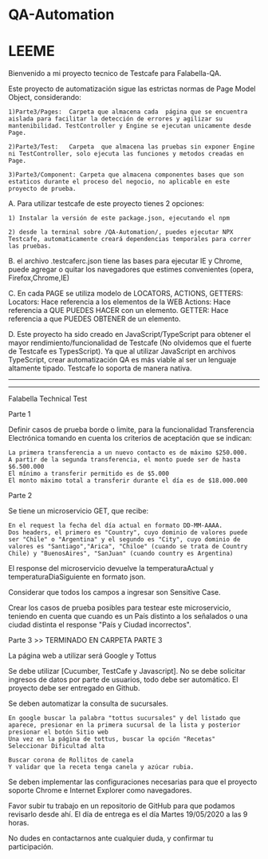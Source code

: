 # QA-Automation
# LEEME #
Bienvenido a mi proyecto tecnico de Testcafe para Falabella-QA.

Este proyecto de automatización sigue las estrictas normas de Page Model Object, considerando:

    1)Parte3/Pages:  Carpeta que almacena cada  página que se encuentra aislada para facilitar la detección de errores y agilizar su mantenibilidad. TestController y Engine se ejecutan unicamente desde Page.

    2)Parte3/Test:   Carpeta  que almacena las pruebas sin exponer Engine ni TestController, solo ejecuta las funciones y metodos creadas en Page.

    3)Parte3/Component: Carpeta que almacena componentes bases que son estaticos durante el proceso del negocio, no aplicable en este proyecto de prueba.


A. Para utilizar testcafe de este proyecto tienes 2 opciones:

    1) Instalar la versión de este package.json, ejecutando el npm

    2) desde la terminal sobre /QA-Automation/, puedes ejecutar NPX Testcafe, automaticamente creará dependencias temporales para correr las pruebas.


B. el archivo .testcaferc.json tiene las bases para ejecutar IE y Chrome, puede agregar o quitar los navegadores que estimes convenientes (opera, Firefox,Chrome,IE)



C. En cada PAGE se utiliza modelo de LOCATORS, ACTIONS, GETTERS:
    Locators: Hace referencia a los elementos de la WEB
    Actions: Hace referencia a QUE PUEDES HACER con un elemento.
    GETTER: Hace referencia a que PUEDES OBTENER de un elemento.

D. Este proyecto ha sido creado en JavaScript/TypeScript para obtener el mayor rendimiento/funcionalidad de Testcafe (No olvidemos que el fuerte de Testcafe es TypesScript).
   Ya que al utilizar JavaScript en archivos TypeScript, crear automatización QA es más viable al ser un lenguaje altamente tipado. Testcafe lo soporta de manera nativa.    

------------------------------------------------------------------------------------------------------------------------------------------------------------
------------------------------------------------------------------------------------------------------------------------------------------------------------

 Falabella Technical Test

 Parte 1

Definir casos de prueba borde o limite, para la funcionalidad Transferencia Electrónica tomando en cuenta los criterios de aceptación que se indican:

    La primera transferencia a un nuevo contacto es de máximo $250.000.
    A partir de la segunda transferencia, el monto puede ser de hasta $6.500.000
    El mínimo a transferir permitido es de $5.000
    El monto máximo total a transferir durante el día es de $18.000.000


Parte 2

Se tiene un microservicio GET, que recibe:

    En el request la fecha del día actual en formato DD-MM-AAAA.
    Dos headers, el primero es "Country", cuyo dominio de valores puede ser "Chile" o "Argentina" y el segundo es "City", cuyo dominio de valores es "Santiago","Arica", "Chiloe" (cuando se trata de Country Chile) y "BuenosAires", "SanJuan" (cuando country es Argentina)


El response del microservicio devuelve la temperaturaActual y temperaturaDiaSiguiente en formato json.

Considerar que todos los campos a ingresar son Sensitive Case.

Crear los casos de prueba posibles para testear este microservicio, teniendo en cuenta que cuando es un País distinto a los señalados o una ciudad distinta el response "País y Ciudad incorrectos".


Parte 3 >> TERMINADO EN CARPETA PARTE 3


La página web a utilizar será Google y Tottus

Se debe utilizar [Cucumber, TestCafe y Javascript]. No se debe solicitar ingresos de datos por parte de usuarios, todo debe ser automático. El proyecto debe ser entregado en Github.

Se deben automatizar la consulta de sucursales.

    En google buscar la palabra "tottus sucursales" y del listado que aparece, presionar en la primera sucursal de la lista y posterior presionar el botón Sitio web
    Una vez en la página de tottus, buscar la opción "Recetas" 
    Seleccionar Dificultad alta

    Buscar corona de Rollitos de canela
    Y validar que la receta tenga canela y azúcar rubia.


Se deben implementar las configuraciones necesarias para que el proyecto soporte Chrome e Internet Explorer como navegadores. 

Favor subir tu trabajo en un repositorio de GitHub para que podamos revisarlo desde ahí. El día de entrega es el día Martes 19/05/2020 a las 9 horas. 

No dudes en contactarnos ante cualquier duda, y confirmar tu participación. 
